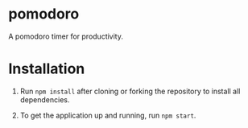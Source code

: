 # pomodoro
A pomodoro timer for productivity.

# Installation

1. Run `npm install` after cloning or forking the repository to install all dependencies.

2. To get the application up and running, run `npm start`.
